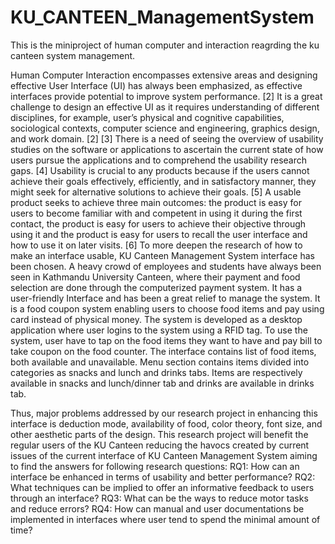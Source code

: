 # KU_CANTEEN_ManagementSystem
This is the miniproject of human computer and interaction reagrding the ku canteen system management.


Human Computer Interaction encompasses extensive areas and designing effective User Interface (UI) has always been emphasized, as effective interfaces provide potential to improve system performance.  [2] It is a great challenge to design an effective UI as it requires understanding of different disciplines, for example, user’s physical and cognitive capabilities, sociological contexts, computer science and engineering, graphics design, and work domain. [2] [3] There is a need of seeing the overview of usability studies on the software or applications to ascertain the current state of how users pursue the applications and to comprehend the usability research gaps. [4] Usability is crucial to any products because if the users cannot achieve their goals effectively, efficiently, and in satisfactory manner, they might seek for alternative solutions to achieve their goals. [5] A usable product seeks to achieve three main outcomes: the product is easy for users to become familiar with and competent in using it during the first contact, the product is easy for users to achieve their objective through using it and the product is easy for users to recall the user interface and how to use it on later visits. [6] To more deepen the research of how to make an interface usable, KU Canteen Management System interface has been chosen.
A heavy crowd of employees and students have always been seen in Kathmandu University Canteen, where their payment and food selection are done through the computerized payment system. It has a user-friendly Interface and has been a great relief to manage the system. It is a food coupon system enabling users to choose food items and pay using card instead of physical money. The system is developed as a desktop application where user logins to the system using a RFID tag. To use the system, user have to tap on the food items they want to have and pay bill to take coupon on the food counter. The interface contains list of food items, both available and unavailable. Menu section contains items divided into categories as snacks and lunch and drinks tabs. Items are respectively available in snacks and lunch/dinner tab and drinks are available in drinks tab. 

Thus, major problems addressed by our research project in enhancing this interface is deduction mode, availability of food, color theory, font size, and other aesthetic parts of the design. This research project will benefit the regular users of the KU Canteen reducing the havocs created by current issues of the current interface of KU Canteen Management System aiming to find the answers for following research questions:
RQ1: How can an interface be enhanced in terms of usability and better performance? 
RQ2: What techniques can be implied to offer an informative feedback to users through an interface?
RQ3: What can be the ways to reduce motor tasks and reduce errors?
RQ4: How can manual and user documentations be implemented in interfaces where user tend to spend the minimal amount of time?
